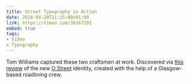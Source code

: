 ```yaml
---
title: Street Typography in Action
date: 2016-04-20T21:25:00+01:00
link: https://vimeo.com/36167291
embed: true
tags:
- Video
- Typography
---
```

Tom Williams captured these two craftsmen at work. Discovered via [this review][1] of the new [O Street][2] identity, created with the help of a Glasgow-based roadlining crew.

[1]: http://www.underconsideration.com/brandnew/archives/new_logo_and_identity_by_and_for_o_street.php
[2]: http://www.ostreet.co.uk
